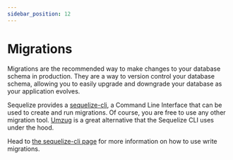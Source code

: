 ```yaml
---
sidebar_position: 12
---
```


# Migrations

Migrations are the recommended way to make changes to your database schema in production.
They are a way to version control your database schema, allowing you to easily upgrade and downgrade your database as your application evolves.

Sequelize provides a [sequelize-cli](../cli.md), a Command Line Interface that can be used to create and run migrations. 
Of course, you are free to use any other migration tool. [Umzug](https://github.com/sequelize/umzug) is a great alternative that the Sequelize CLI uses under the hood.

Head to [the sequelize-cli page](../cli.md) for more information on how to use write migrations.
